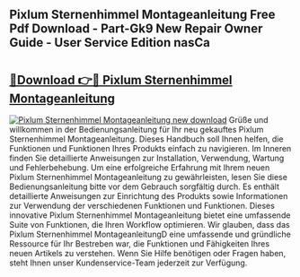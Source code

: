 ## Pixlum Sternenhimmel Montageanleitung Free Pdf Download - Part-Gk9 New Repair Owner Guide - User Service Edition nasCa

# <h2><a href="http://df6yli.blite.top/?on=Pixlum+Sternenhimmel+Montageanleitung">🔗Download 👉🔴 Pixlum Sternenhimmel Montageanleitung</a></h2>

[![Pixlum Sternenhimmel Montageanleitung new download](https://i.imgur.com/lujVjoI.png)](http://df6yli.blite.top/?on=Pixlum+Sternenhimmel+Montageanleitung)
Grüße und willkommen in der Bedienungsanleitung für Ihr neu gekauftes Pixlum Sternenhimmel Montageanleitung. Dieses Handbuch soll Ihnen helfen, die Funktionen und Funktionen Ihres Produkts einfach zu navigieren. Im Inneren finden Sie detaillierte Anweisungen zur Installation, Verwendung, Wartung und Fehlerbehebung. Um eine erfolgreiche Erfahrung mit Ihrem neuen Pixlum Sternenhimmel Montageanleitung zu gewährleisten, lesen Sie diese Bedienungsanleitung bitte vor dem Gebrauch sorgfältig durch. Es enthält detaillierte Anweisungen zur Einrichtung des Produkts sowie Informationen zur Verwendung der verschiedenen Funktionen und Funktionen. Dieses innovative Pixlum Sternenhimmel Montageanleitung bietet eine umfassende Suite von Funktionen, die Ihren Workflow optimieren. Wir glauben, dass das Pixlum Sternenhimmel MontageanleitungD eine umfassende und gründliche Ressource für Ihr Bestreben war, die Funktionen und Fähigkeiten Ihres neuen Artikels zu verstehen. Wenn Sie Hilfe benötigen oder Fragen haben, steht Ihnen unser Kundenservice-Team jederzeit zur Verfügung.
